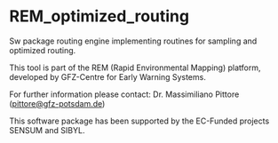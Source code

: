 REM_optimized_routing
==============

Sw package routing engine implementing routines for sampling and optimized routing.

This tool is part of the REM (Rapid Environmental Mapping) platform, developed by GFZ-Centre for Early Warning Systems.

For further information please contact: 
Dr. Massimiliano Pittore (pittore@gfz-potsdam.de)

This software package has been supported by the EC-Funded projects SENSUM and SIBYL.
